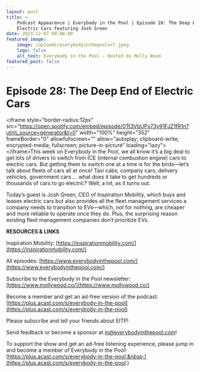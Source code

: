```yaml
---
layout: post
title: >-
    Podcast Appearance | Everybody in the Pool | Episode 28: The Deep End of
    Electric Cars featuring Josh Green
date: 2023-12-07 00:00:00
featured_image:
    image: /uploads/everybodyinthepoolart.jpeg
    logo: false
    alt_text: Everybody in the Pool - Hosted by Molly Wood
featured_post: false
---
```

# Episode 28: The Deep End of Electric Cars

&lt;iframe style="border-radius:12px" src="https://open.spotify.com/embed/episode/0Tt3VbUPx73y91FJZ1fR1n?utm\_source=generator&t=0" width="100%" height="352" frameBorder="0" allowfullscreen="" allow="autoplay; clipboard-write; encrypted-media; fullscreen; picture-in-picture" loading="lazy"&gt;&lt;/iframe&gt;This week on Everybody in the Pool, we all know it’s a big deal to get lots of drivers to switch from ICE (internal combustion engine) cars to electric cars. But getting them to switch one at a time is for the birds—let’s talk about fleets of cars all at once! Taxi cabs, company cars, delivery vehicles, government cars … what does it take to get hundreds or thousands of cars to go electric? Well, a lot, as it turns out.

Today’s guest is Josh Green, CEO of Inspiration Mobility, which buys and leases electric cars but also provides all the fleet management services a company needs to transition to EVs—which, not for nothing, are cheaper and more reliable to operate once they do. Plus, the surprising reason existing fleet management companies don’t prioritize EVs.

**RESOURCES & LINKS**

Inspiration Mobility: [https://inspirationmobility.com/](https://inspirationmobility.com/)

All episodes: [https://www.everybodyinthepool.com/](https://www.everybodyinthepool.com/)

Subscribe to the Everybody in the Pool newsletter: [https://www.mollywood.co/](https://www.mollywood.co/)

Become a member and get an ad-free version of the podcast: [https://plus.acast.com/s/everybody-in-the-pool](https://plus.acast.com/s/everybody-in-the-pool)

Please subscribe and tell your friends about EITP!

Send feedback or become a sponsor at [in@everybodyinthepool.com](mailto:in@everybodyinthepool.com)!

To support the show and get an ad-free listening experience, please jump in and become a member of Everybody in the Pool\![https://plus.acast.com/s/everybody-in-the-pool.&nbsp;](https://plus.acast.com/s/everybody-in-the-pool.)